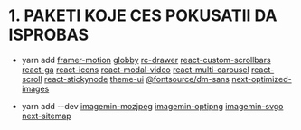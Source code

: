 # 1. PAKETI KOJE CES POKUSATII DA ISPROBAS

- yarn add [framer-motion](https://www.npmjs.com/package/framer-motion) [globby](https://www.npmjs.com/package/globby) [rc-drawer](https://www.npmjs.com/package/rc-drawer) [react-custom-scrollbars](https://www.npmjs.com/package/react-custom-scrollbars) [react-ga](https://www.npmjs.com/package/react-ga) [react-icons](https://www.npmjs.com/package/react-icons) [react-modal-video](https://www.npmjs.com/package/react-modal-video) [react-multi-carousel](https://www.npmjs.com/package/react-multi-carousel) [react-scroll](https://www.npmjs.com/package/react-scroll) [react-stickynode](https://www.npmjs.com/package/react-stickynode) [theme-ui](https://www.npmjs.com/package/theme-ui) [@fontsource/dm-sans](https://fontsource.org/fonts/dm-sans) [next-optimized-images](https://www.npmjs.com/package/next-optimized-images)

- yarn add --dev [imagemin-mozjpeg](https://www.npmjs.com/package/imagemin-mozjpeg) [imagemin-optipng](https://www.npmjs.com/package/imagemin-optipng) [imagemin-svgo](https://www.npmjs.com/package/imagemin-svgo) [next-sitemap](https://www.npmjs.com/package/next-sitemap)

